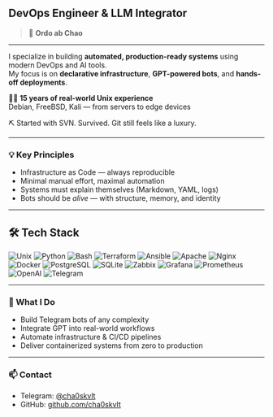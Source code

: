 ## DevOps Engineer & LLM Integrator

> 📐 **Ordo ab Chao** 

---

I specialize in building **automated, production-ready systems** using modern DevOps and AI tools.  
My focus is on **declarative infrastructure**, **GPT-powered bots**, and **hands-off deployments**.  

👨‍💻 **15 years of real-world Unix experience**  
Debian, FreeBSD, Kali — from servers to edge devices

⛏ Started with SVN. Survived. Git still feels like a luxury.


---

### 💡 Key Principles
- Infrastructure as Code — always reproducible  
- Minimal manual effort, maximal automation  
- Systems must explain themselves (Markdown, YAML, logs)  
- Bots should be *alive* — with structure, memory, and identity

---

## 🛠️ Tech Stack

![Unix](https://img.shields.io/badge/Unix-Debian%20%7C%20Kali%20%7C%20FreeBSD-333?logo=linux&logoColor=white)
![Python](https://img.shields.io/badge/Python-automation-blue?logo=python&logoColor=white)
![Bash](https://img.shields.io/badge/Bash-scripts-4EAA25?logo=gnubash&logoColor=white)
![Terraform](https://img.shields.io/badge/Terraform-IaC-623CE4?logo=terraform&logoColor=white)
![Ansible](https://img.shields.io/badge/Ansible-IaC-E12C2C?logo=ansible&logoColor=white)
![Apache](https://img.shields.io/badge/Apache2-reverse--proxy-d22128?logo=apache)
![Nginx](https://img.shields.io/badge/Nginx-SSL--termination-269539?logo=nginx)
![Docker](https://img.shields.io/badge/Docker-containers-2496ED?logo=docker&logoColor=white)
![PostgreSQL](https://img.shields.io/badge/PostgreSQL-databases-336791?logo=postgresql)
![SQLite](https://img.shields.io/badge/SQLite-lightweight%20db-003B57?logo=sqlite)
![Zabbix](https://img.shields.io/badge/Zabbix-monitoring-a82c2c?logo=zabbix)
![Grafana](https://img.shields.io/badge/Grafana-dashboards-F46800?logo=grafana)
![Prometheus](https://img.shields.io/badge/Prometheus-alerts-orange?logo=prometheus)
![OpenAI](https://img.shields.io/badge/OpenAI-LLMs-412991?logo=openai)
![Telegram](https://img.shields.io/badge/Telegram-bots-26A5E4?logo=telegram)

---

### 🔧 What I Do
- Build Telegram bots of any complexity  
- Integrate GPT into real-world workflows  
- Automate infrastructure & CI/CD pipelines  
- Deliver containerized systems from zero to production

---

### 📫 Contact
- Telegram: [@cha0skvlt](https://t.me/cha0skvlt)  
- GitHub: [github.com/cha0skvlt](https://github.com/cha0skvlt)
